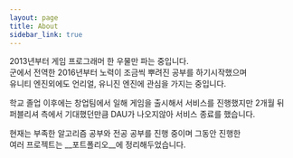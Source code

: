 ```yaml
---
layout: page
title: About
sidebar_link: true
---
```


2013년부터 게임 프로그래머 한 우물만 파는 중입니다.  
군에서 전역한 2016년부터 노력이 조금씩 뿌려진 공부를 하기시작했으며  
유니티 엔진외에도 언리얼, 유니진 엔진에 관심을 가지는 중입니다.  
  
학교 졸업 이후에는 창업팀에서 일해 게임을 출시해서 서비스를 진행했지만 2개월 뒤  
퍼블리셔 측에서 기대했던만큼 DAU가 나오지않아 서비스 종료를 했습니다.  
  
현재는 부족한 알고리즘 공부와 전공 공부를 진행 중이며 그동안 진행한  
여러 프로젝트는 __포트폴리오__에 정리해두었습니다.  
